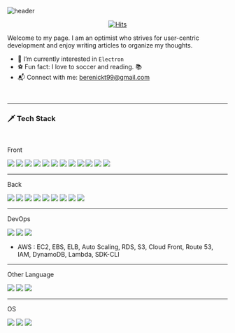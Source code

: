 ![header](https://capsule-render.vercel.app/api?type=waving&height=190&color=gradient&text=Hello%20World%20👋&fontSize=45&fontAlignY=41&fontAlign=50&textBg=false&section=header&reversal=false&animation=fadeIn&rotate=0&strokeWidth=0&descAlignY=57)

<div align=center>

[![Hits](https://hits.seeyoufarm.com/api/count/incr/badge.svg?url=https%3A%2F%2Fgithub.com%2Fberenickt&count_bg=%23000000&title_bg=%23000000&icon=github.svg&icon_color=%23FFFFFF&title=hits&edge_flat=false)](https://hits.seeyoufarm.com)

</div>

Welcome to my page.
I am an optimist who strives for user-centric development
and enjoy writing articles to organize my thoughts.

- 🌱 I’m currently interested in `Electron`
- ⚽ Fun fact: I love to soccer and reading. 📚
- 📬 Connect with me: berenickt99@gmail.com

<br />

---

### 🗡️ Tech Stack

<br />

Front

<img src="https://img.shields.io/badge/HTML5-E34F26?style=flat-square&logo=html5&logoColor=white"/> </t>
<img src="https://img.shields.io/badge/CSS3-1572B6?style=flat-square&logo=css3&logoColor=white"/>
<img src="https://img.shields.io/badge/JavaScript-F7DF1E?style=flat-square&logo=javascript&logoColor=black"/>
<img src="https://img.shields.io/badge/TypeScript-007ACC?style=flat-square&logo=typescript&logoColor=white"/>
<img src="https://img.shields.io/badge/EsLint-3A33D1?style=flat-square&logo=eslint&logoColor=white"/>
<img src="https://img.shields.io/badge/Prettier-1A2C34?style=flat-square&logo=prettier&logoColor=F7BA3E"/>
<img src="https://img.shields.io/badge/React-20232A?style=flat-square&logo=react&logoColor=61DAFB"/>
<img src="https://img.shields.io/badge/Next.js-000000?style=flat-square&logo=Next.js&logoColor=white"/>
<img src="https://img.shields.io/badge/GraphQL-E10098?style=flat-square&logo=GraphQL&logoColor=white"/>
<img src="https://img.shields.io/badge/Sass-cc6699?style=flat-square&logo=sass&logoColor=white"/>
<img src="https://img.shields.io/badge/Tailwind_CSS-38B2AC?style=flat-square&logo=tailwind-css&logoColor=white"/>
<img src="https://img.shields.io/badge/StyledComponents/Emotion-DB7093?style=flat-square&logo=styled-components&logoColor=white"/>

---

Back

<img src="https://img.shields.io/badge/Node.js-43853D?style=flat-square&logo=node.js&logoColor=white"/> </t>
<img src="https://img.shields.io/badge/Express-000000?style=flat-square&logo=Express&logoColor=white"/>
<img src="https://img.shields.io/badge/-NestJs-ea2845?style=flat-square&logo=nestjs&logoColor=white" />
<img src="https://img.shields.io/badge/MySQL-00000F?style=flat-square&logo=mysql&logoColor=white"/>
<img src="https://img.shields.io/badge/Oracle-F80000?style=flat-square&logo=oracle&logoColor=white"/>
<img src="https://img.shields.io/badge/PostgreSQL-316192?style=flat-square&logo=postgresql&logoColor=white"/>
<img src="https://img.shields.io/badge/MongoDB-4EA94B?style=flat-square&logo=mongodb&logoColor=white"/>
<img src="https://img.shields.io/badge/GraphQL-E10098?style=flat-square&logo=GraphQL&logoColor=white"/>
<img src="https://img.shields.io/badge/Postman-FF6C37?style=flat-square&logo=Postman&logoColor=white"/>

---

DevOps

<img src="https://img.shields.io/badge/GIT-E44C30?style=flat-square&logo=git&logoColor=white"/> </t>
<img src="https://img.shields.io/badge/Docker-2496ED?style=flat-square&logo=Docker&logoColor=white"/>
<img src="https://img.shields.io/badge/Amazon AWS-232F3E?style=flat-square&logo=amazonaws&logoColor=white"/>

- AWS : EC2, EBS, ELB, Auto Scaling, RDS, S3, Cloud Front, Route 53, IAM, DynamoDB, Lambda, SDK-CLI

---

Other Language

<img src="https://img.shields.io/badge/C-00599C?style=flat-square&logo=c&logoColor=white"/> </t>
<img src="https://img.shields.io/badge/Java-ED8B00?style=flat-square&logo=openjdk&logoColor=white"/>
<img src="https://img.shields.io/badge/Python-14354C?style=flat-square&logo=python&logoColor=white"/>

---

OS

<img src="https://img.shields.io/badge/Windows-0078D6?style=flat-square&logo=windows&logoColor=white"/> </t>
<img src="https://img.shields.io/badge/Ubuntu-E95420?style=flat-square&logo=ubuntu&logoColor=white"/>
<img src="https://img.shields.io/badge/Mac-000000?style=flat-square&logo=apple&logoColor=white"/>
